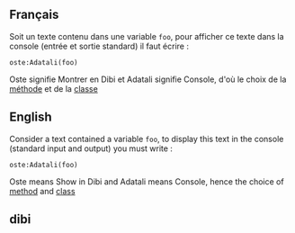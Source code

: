 ## Français
Soit un texte contenu dans une variable `foo`, pour afficher ce texte dans la console (entrée et sortie standard) il faut écrire :
```skribi
oste:Adatali(foo)
```

Oste signifie Montrer en Dibi et Adatali signifie Console, d'où le choix de la [méthode](../../POO/methods/call) et de la [classe](../../POO/)


## English
Consider a text contained a variable `foo`, to display this text in the console (standard input and output) you must write :
```skribi
oste:Adatali(foo)
```

Oste means Show in Dibi and Adatali means Console, hence the choice of [method](../../POO/methods/call) and [class](../../POO/)


## dibi

